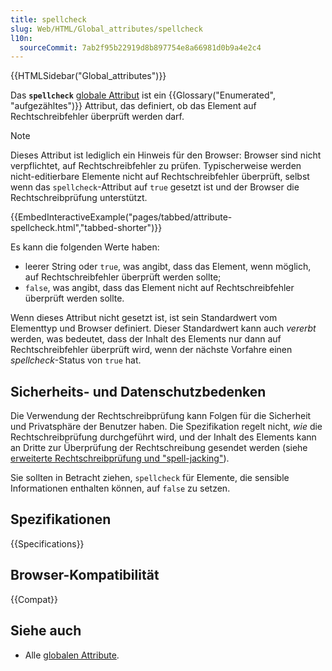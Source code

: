 ```yaml
---
title: spellcheck
slug: Web/HTML/Global_attributes/spellcheck
l10n:
  sourceCommit: 7ab2f95b22919d8b897754e8a66981d0b9a4e2c4
---
```


{{HTMLSidebar("Global_attributes")}}

Das **`spellcheck`** [globale Attribut](/de/docs/Web/HTML/Global_attributes) ist ein {{Glossary("Enumerated", "aufgezähltes")}} Attribut, das definiert, ob das Element auf Rechtschreibfehler überprüft werden darf.

> [!NOTE]
> Dieses Attribut ist lediglich ein Hinweis für den Browser: Browser sind nicht verpflichtet, auf Rechtschreibfehler zu prüfen. Typischerweise werden nicht-editierbare Elemente nicht auf Rechtschreibfehler überprüft, selbst wenn das `spellcheck`-Attribut auf `true` gesetzt ist und der Browser die Rechtschreibprüfung unterstützt.

{{EmbedInteractiveExample("pages/tabbed/attribute-spellcheck.html","tabbed-shorter")}}

Es kann die folgenden Werte haben:

- leerer String oder `true`, was angibt, dass das Element, wenn möglich, auf Rechtschreibfehler überprüft werden sollte;
- `false`, was angibt, dass das Element nicht auf Rechtschreibfehler überprüft werden sollte.

Wenn dieses Attribut nicht gesetzt ist, ist sein Standardwert vom Elementtyp und Browser definiert. Dieser Standardwert kann auch _vererbt_ werden, was bedeutet, dass der Inhalt des Elements nur dann auf Rechtschreibfehler überprüft wird, wenn der nächste Vorfahre einen _spellcheck_-Status von `true` hat.

## Sicherheits- und Datenschutzbedenken

Die Verwendung der Rechtschreibprüfung kann Folgen für die Sicherheit und Privatsphäre der Benutzer haben. Die Spezifikation regelt nicht, _wie_ die Rechtschreibprüfung durchgeführt wird, und der Inhalt des Elements kann an Dritte zur Überprüfung der Rechtschreibung gesendet werden (siehe [erweiterte Rechtschreibprüfung und "spell-jacking"](https://www.comparitech.com/blog/information-security/what-is-spell-jacking/)).

Sie sollten in Betracht ziehen, `spellcheck` für Elemente, die sensible Informationen enthalten können, auf `false` zu setzen.

## Spezifikationen

{{Specifications}}

## Browser-Kompatibilität

{{Compat}}

## Siehe auch

- Alle [globalen Attribute](/de/docs/Web/HTML/Global_attributes).
